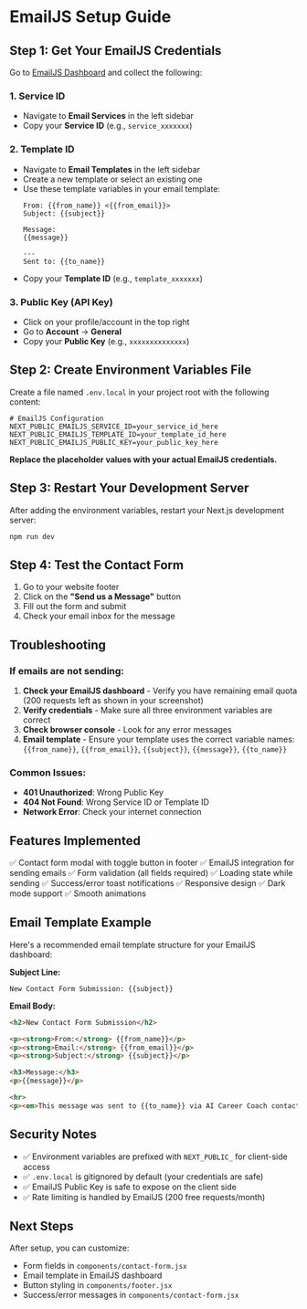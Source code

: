 # EmailJS Setup Guide

## Step 1: Get Your EmailJS Credentials

Go to [EmailJS Dashboard](https://dashboard.emailjs.com/) and collect the following:

### 1. Service ID
- Navigate to **Email Services** in the left sidebar
- Copy your **Service ID** (e.g., `service_xxxxxxx`)

### 2. Template ID
- Navigate to **Email Templates** in the left sidebar
- Create a new template or select an existing one
- Use these template variables in your email template:
  ```
  From: {{from_name}} <{{from_email}}>
  Subject: {{subject}}
  
  Message:
  {{message}}
  
  ---
  Sent to: {{to_name}}
  ```
- Copy your **Template ID** (e.g., `template_xxxxxxx`)

### 3. Public Key (API Key)
- Click on your profile/account in the top right
- Go to **Account** → **General**
- Copy your **Public Key** (e.g., `xxxxxxxxxxxxxx`)

## Step 2: Create Environment Variables File

Create a file named `.env.local` in your project root with the following content:

```env
# EmailJS Configuration
NEXT_PUBLIC_EMAILJS_SERVICE_ID=your_service_id_here
NEXT_PUBLIC_EMAILJS_TEMPLATE_ID=your_template_id_here
NEXT_PUBLIC_EMAILJS_PUBLIC_KEY=your_public_key_here
```

**Replace the placeholder values with your actual EmailJS credentials.**

## Step 3: Restart Your Development Server

After adding the environment variables, restart your Next.js development server:

```bash
npm run dev
```

## Step 4: Test the Contact Form

1. Go to your website footer
2. Click on the **"Send us a Message"** button
3. Fill out the form and submit
4. Check your email inbox for the message

## Troubleshooting

### If emails are not sending:

1. **Check your EmailJS dashboard** - Verify you have remaining email quota (200 requests left as shown in your screenshot)
2. **Verify credentials** - Make sure all three environment variables are correct
3. **Check browser console** - Look for any error messages
4. **Email template** - Ensure your template uses the correct variable names: `{{from_name}}`, `{{from_email}}`, `{{subject}}`, `{{message}}`, `{{to_name}}`

### Common Issues:

- **401 Unauthorized**: Wrong Public Key
- **404 Not Found**: Wrong Service ID or Template ID
- **Network Error**: Check your internet connection

## Features Implemented

✅ Contact form modal with toggle button in footer
✅ EmailJS integration for sending emails
✅ Form validation (all fields required)
✅ Loading state while sending
✅ Success/error toast notifications
✅ Responsive design
✅ Dark mode support
✅ Smooth animations

## Email Template Example

Here's a recommended email template structure for your EmailJS dashboard:

**Subject Line:**
```
New Contact Form Submission: {{subject}}
```

**Email Body:**
```html
<h2>New Contact Form Submission</h2>

<p><strong>From:</strong> {{from_name}}</p>
<p><strong>Email:</strong> {{from_email}}</p>
<p><strong>Subject:</strong> {{subject}}</p>

<h3>Message:</h3>
<p>{{message}}</p>

<hr>
<p><em>This message was sent to {{to_name}} via AI Career Coach contact form</em></p>
```

## Security Notes

- ✅ Environment variables are prefixed with `NEXT_PUBLIC_` for client-side access
- ✅ `.env.local` is gitignored by default (your credentials are safe)
- ✅ EmailJS Public Key is safe to expose on the client side
- ✅ Rate limiting is handled by EmailJS (200 free requests/month)

## Next Steps

After setup, you can customize:
- Form fields in `components/contact-form.jsx`
- Email template in EmailJS dashboard
- Button styling in `components/footer.jsx`
- Success/error messages in `components/contact-form.jsx`
